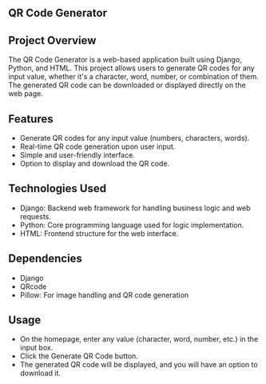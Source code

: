 ## **QR Code Generator**
## Project Overview
The QR Code Generator is a web-based application built using Django, Python, and HTML. This project allows users to generate QR codes for any input value, whether it's a character, word, number, or combination of them. The generated QR code can be downloaded or displayed directly on the web page.


## Features
* Generate QR codes for any input value (numbers, characters, words).
* Real-time QR code generation upon user input.
* Simple and user-friendly interface.
* Option to display and download the QR code.


## Technologies Used
* Django: Backend web framework for handling business logic and web requests.
* Python: Core programming language used for logic implementation.
* HTML: Frontend structure for the web interface.

## Dependencies
* Django
* QRcode
* Pillow: For image handling and QR code generation

## Usage
* On the homepage, enter any value (character, word, number, etc.) in the input box.
* Click the Generate QR Code button.
* The generated QR code will be displayed, and you will have an option to download it.
